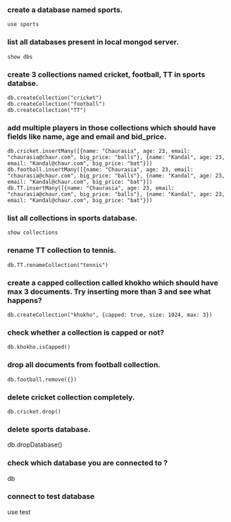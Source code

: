 ### create a database named sports.
```
use sports
```
### list all databases present in local mongod server.
```
show dbs
```
### create 3 collections named cricket, football, TT in sports databse.
```
db.createCollection("cricket")
db.createCollection("football")
db.createCollection("TT")
```
### add multiple players in those collections which should have fields like name, age and email and bid_price.
```
db.cricket.insertMany([{name: "Chaurasia", age: 23, email: "chaurasia@chaur.com", big_price: "balls"}, {name: "Kandal", age: 23, email: "Kandal@chaur.com", big_price: "bat"}])
db.football.insertMany([{name: "Chaurasia", age: 23, email: "chaurasia@chaur.com", big_price: "balls"}, {name: "Kandal", age: 23, email: "Kandal@chaur.com", big_price: "bat"}])
db.TT.insertMany([{name: "Chaurasia", age: 23, email: "chaurasia@chaur.com", big_price: "balls"}, {name: "Kandal", age: 23, email: "Kandal@chaur.com", big_price: "bat"}])
```
### list all collections in sports database.
```
show collections
```
### rename TT collection to tennis.
```
db.TT.renameCollection("tennis")
```
### create a capped collection called khokho which should have max 3 documents. Try inserting more than 3 and see what happens?
```
db.createCollection("khokho", {capped: true, size: 1024, max: 3})
```
### check whether a collection is capped or not?
```
db.khokho.isCapped()
```
### drop all documents from football collection.
```
db.football.remove({})
```
### delete cricket collection completely.
```
db.cricket.drop()
```
### delete sports database.
db.dropDatabase()
### check which database you are connected to ?
db
### connect to test database
use test